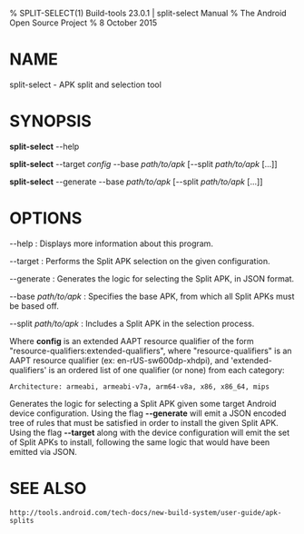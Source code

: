 % SPLIT-SELECT(1) Build-tools 23.0.1  | split-select Manual
% The Android Open Source Project
% 8 October 2015

# NAME

split-select - APK split and selection tool

# SYNOPSIS

**split-select** --help

**split-select** --target _config_ --base _path/to/apk_
                 [--split _path/to/apk_ [...]]

**split-select** --generate --base _path/to/apk_ [--split _path/to/apk_ [...]]

# OPTIONS

--help
: Displays more information about this program.

--target <config>
: Performs the Split APK selection on the given configuration.

--generate
: Generates the logic for selecting the Split APK, in JSON format.

--base _path/to/apk_
: Specifies the base APK, from which all Split APKs must be based off.

--split _path/to/apk_
: Includes a Split APK in the selection process.

Where **config** is an extended AAPT resource qualifier of the form
"resource-qualifiers:extended-qualifiers", where "resource-qualifiers" is an
AAPT resource qualifier (ex: en-rUS-sw600dp-xhdpi), and 'extended-qualifiers'
is an ordered list of one qualifier (or none) from each category:

```
Architecture: armeabi, armeabi-v7a, arm64-v8a, x86, x86_64, mips
```

Generates the logic for selecting a Split APK given some target Android device
configuration. Using the flag **--generate** will emit a JSON encoded tree of
rules that must be satisfied in order to install the given Split APK. Using the
flag **--target** along with the device configuration will emit the set of Split
APKs to install, following the same logic that would have been emitted via JSON.

# SEE ALSO

`http://tools.android.com/tech-docs/new-build-system/user-guide/apk-splits`